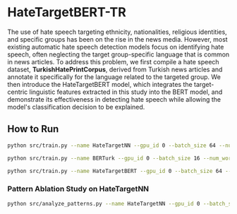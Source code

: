 # HateTargetBERT-TR 

The use of hate speech targeting ethnicity, nationalities, religious identities, and specific groups has been on the rise in the news media. However, most existing automatic hate speech detection models focus on identifying hate speech, often neglecting the target group-specific language that is common in news articles. To address this problem, we first compile a hate speech dataset, **TurkishHatePrintCorpus**, derived from Turkish news articles and annotate it specifically for the language related to the targeted group. We then introduce the HateTargetBERT model, which integrates the target-centric linguistic features extracted in this study into the BERT model, and demonstrate its effectiveness in detecting hate speech while allowing the model's classification decision to be explained.


## How to Run

```bash
python src/train.py --name HateTargetNN --gpu_id 0 --batch_size 64 --num_workers 4 --epochs 10 --dataset_path .\data\turkishprintcorpus.csv --apply_preprocessing --include_linguistic_features --num_classes 2 --model_type HateTargetNN --optimizer_type AdamW --lr 1e-3
```

```bash
python src/train.py --name BERTurk --gpu_id 0 --batch_size 16 --num_workers 4 --epochs 3 --dataset_path  .\data\turkishprintcorpus.csv  --apply_preprocessing --num_classes 2 --model_type BERTurk --optimizer_type AdamW --lr 1e-5
```

```bash
python src/train.py --name HateTargetBERT --gpu_id 0 --batch_size 64 --num_workers 4 --epochs 3 --dataset_path .\data\turkishprintcorpus.csv --apply_preprocessing --include_linguistic_features --num_classes 2 --model_type HateTargetBERT --optimizer_type AdamW --lr 1e-5
```


### Pattern Ablation Study on HateTargetNN

```bash
python src/analyze_patterns.py --name HateTargetNN --gpu_id 0 --batch_size 64 --num_workers 4 --epochs 10 --dataset_path .\data\turkishprintcorpus.csv --apply_preprocessing --include_linguistic_features --num_classes 2 --model_type HateTargetNN --optimizer_type AdamW --lr 1e-3
```


